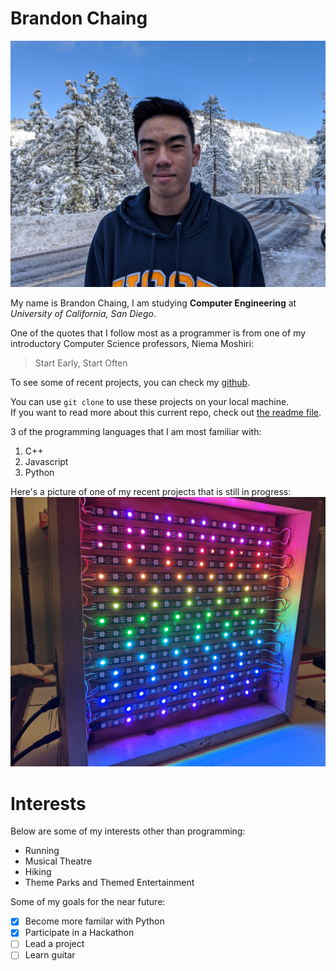 # Brandon Chaing
![](images/Brandon.jpg)

My name is Brandon Chaing, I am studying **Computer Engineering** at *University of California, San Diego*.

One of the quotes that I follow most as a programmer is from one of my introductory Computer Science professors, Niema Moshiri:
> Start Early, Start Often

To see some of recent projects, you can check my [github](https://github.com/bchaing).

You can use `git clone` to use these projects on your local machine. \
If you want to read more about this current repo, check out [the readme file](README.md).

3 of the programming languages that I am most familiar with:
1. C++
2. Javascript
3. Python

Here's a picture of one of my recent projects that is still in progress: ![](images/ledmatrix.jpg)

# Interests
Below are some of my interests other than programming:
- Running
- Musical Theatre
- Hiking
- Theme Parks and Themed Entertainment

Some of my goals for the near future:
- [x] Become more familar with Python
- [x] Participate in a Hackathon
- [ ] Lead a project
- [ ] Learn guitar
